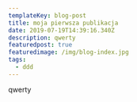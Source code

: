 ```yaml
---
templateKey: blog-post
title: moja pierwsza publikacja
date: 2019-07-19T14:39:16.340Z
description: qwerty
featuredpost: true
featuredimage: /img/blog-index.jpg
tags:
  - ddd
---
```

qwerty
